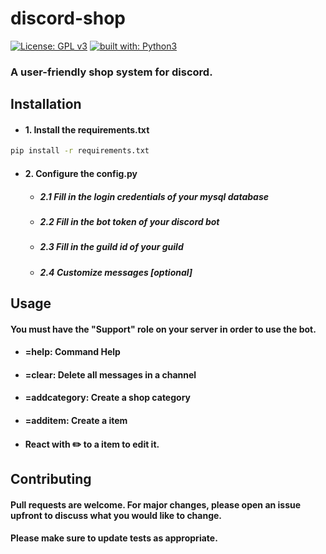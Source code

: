 # discord-shop
[![License: GPL v3](https://img.shields.io/badge/License-GPL%20v3-blue.svg)](http://www.gnu.org/licenses/gpl-3.0)
[![built with: Python3](https://camo.githubusercontent.com/0d9fbff04202da688cc79c5ffe984bd171edf453b2e41e5e56e55202dd5bdbb2/68747470733a2f2f696d672e736869656c64732e696f2f62616467652f6275696c74253230776974682d507974686f6e332d7265642e737667)](https://www.python.org/)

### A user-friendly shop system for discord.

## Installation

- #### 1. Install the requirements.txt
```bash
pip install -r requirements.txt
```
- #### 2. Configure the config.py
  - ##### 2.1 Fill in the login credentials of your mysql database
  - ##### 2.2 Fill in the bot token of your discord bot
  - ##### 2.3 Fill in the guild id of your guild
  - ##### 2.4 Customize messages [optional]

## Usage
#### You must have the "Support" role on your server in order to use the bot.

- #### =help: Command Help

- #### =clear: Delete all messages in a channel

- #### =addcategory: Create a shop category

- #### =additem: Create a item

- #### React with ✏️ to a item to edit it.

## Contributing
#### Pull requests are welcome. For major changes, please open an issue upfront to discuss what you would like to change.

#### Please make sure to update tests as appropriate.